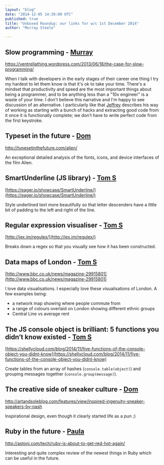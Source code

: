 ```yaml
---
layout: "blog"
date: "2014-12-05 14:30:00 UTC"
published: true
title: "Unboxed Roundup: our links for w/c 1st December 2014"
author: "Murray Steele"

---
```


## Slow programming - [Murray](http://www.unboxedconsulting.com/people/murray-steele)  https://ventrellathing.wordpress.com/2013/06/18/the-case-for-slow-programming/  When I talk with developers in the early stages of their career one thing I try my hardest to let them know is that it's ok to take your time. There's a mindset that productivity and speed are the most important things about being a programmer, and to be anything less than a "10x engineer" is a waste of your time. I don't believe this narrative and I'm happy to see discussion of an alternative. I particularly like that [Jeffrey](https://ventrellathing.wordpress.com/) describes his way of working as starting with a bunch of hacks and extracting good code from it once it is functionally complete; we don't have to write perfect code from the first keystroke.  ## Typeset in the future - [Dom](http://www.unboxedconsulting.com/people/dominic-mason)  http://typesetinthefuture.com/alien/  An exceptional detailed analysis of the fonts, icons, and device interfaces of the film Alien.  ## SmartUnderline (JS library) - [Tom S](http://www.unboxedconsulting.com/people/tom-sabin)  [https://eager.io/showcase/SmartUnderline/](https://eager.io/showcase/SmartUnderline/)  Style underlined text more beautifully so that letter descenders have a little bit of padding to the left and right of the line.  ## Regular expression visualiser - [Tom S](http://www.unboxedconsulting.com/people/tom-sabin)  [http://jex.im/regulex/](http://jex.im/regulex/)  Breaks down a regex so that you visually see how it has been constructed.  ## Data maps of London - [Tom S](http://www.unboxedconsulting.com/people/tom-sabin)  [http://www.bbc.co.uk/news/magazine-29915801](http://www.bbc.co.uk/news/magazine-29915801)  I love data visualisations. I especially love these visualisations of London. A few examples being:  - a network map showing where people commute from - a range of colours overlaid on London showing different ethnic groups - Central Line vs average rent  ## The JS console object is brilliant: 5 functions you didn’t know existed - [Tom S](http://www.unboxedconsulting.com/people/tom-sabin)  [https://shellycloud.com/blog/2014/11/five-functions-of-the-console-object-you-didnt-know](https://shellycloud.com/blog/2014/11/five-functions-of-the-console-object-you-didnt-know)  Create tables from an array of hashes (`console.table(object)`) and grouping messages together (`console.group(message)`).  ## The creative side of sneaker culture - [Dom](http://www.unboxedconsulting.com/people/dominic-mason)  http://artandsoleblog.com/features/view/inspired-ingenuity-sneaker-speakers-by-nash  Inspirational design, even though it clearly started life as a pun ;)  ## Ruby in the future - [Paula](http://www.unboxedconsulting.com/people/paula-stepinska)  http://astonj.com/tech/ruby-is-about-to-get-red-hot-again/  Interesting and quite complex review of the newest things in Ruby which can be useful in the future.



